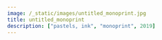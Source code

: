```yaml
---
image: /_static/images/untitled_monoprint.jpg
title: untitled_monoprint
description: ["pastels, ink", "monoprint", 2019]
---
```

